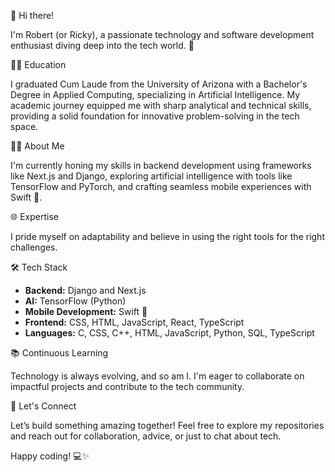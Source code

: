 👋 Hi there!

I'm Robert (or Ricky), a passionate technology and software development enthusiast diving deep into the tech world. 🚀

👨‍🎓 Education

I graduated Cum Laude from the University of Arizona with a Bachelor's Degree in Applied Computing, specializing in Artificial Intelligence. My academic journey equipped me with sharp analytical and technical skills, providing a solid foundation for innovative problem-solving in the tech space.

👨‍💻 About Me

I'm currently honing my skills in backend development using frameworks like Next.js and Django, exploring artificial intelligence with tools like TensorFlow and PyTorch, and crafting seamless mobile experiences with Swift 📱.

🌐 Expertise

I pride myself on adaptability and believe in using the right tools for the right challenges.

🛠️ Tech Stack

- **Backend:** Django and Next.js 
- **AI:** TensorFlow (Python)  
- **Mobile Development:** Swift 📱   
- **Frontend:** CSS, HTML, JavaScript, React, TypeScript  
- **Languages:** C, CSS, C++, HTML, JavaScript, Python, SQL, TypeScript  

📚 Continuous Learning

Technology is always evolving, and so am I. I'm eager to collaborate on impactful projects and contribute to the tech community.

🤝 Let's Connect

Let’s build something amazing together! Feel free to explore my repositories and reach out for collaboration, advice, or just to chat about tech.

Happy coding! 💻✨

